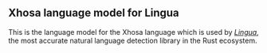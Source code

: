 ## Xhosa language model for Lingua

This is the language model for the Xhosa language which is used by 
[*Lingua*](https://github.com/pemistahl/lingua-rs), 
the most accurate natural language detection library in the Rust ecosystem.